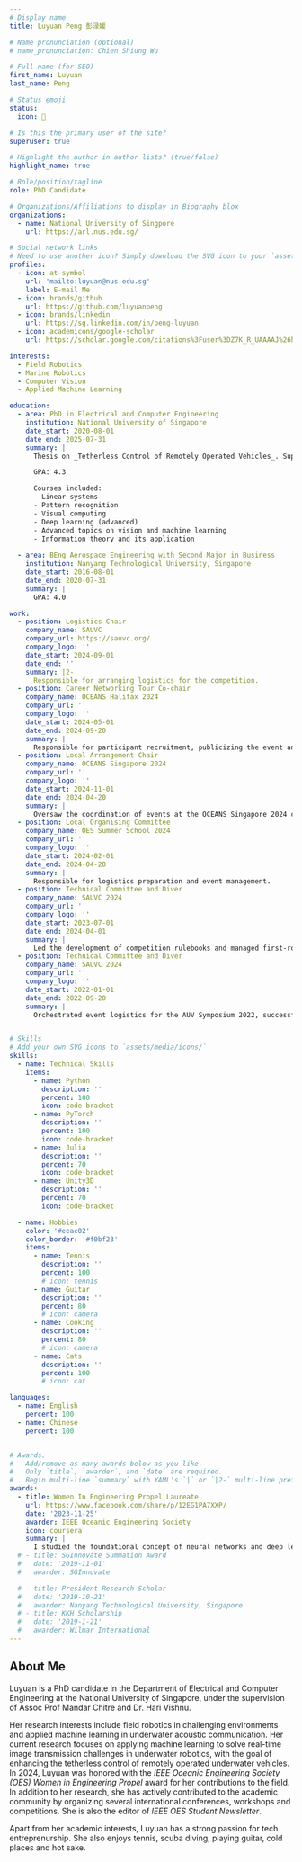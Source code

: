 ```yaml
---
# Display name
title: Luyuan Peng 彭渌媛

# Name pronunciation (optional)
# name_pronunciation: Chien Shiung Wu

# Full name (for SEO)
first_name: Luyuan
last_name: Peng

# Status emoji
status:
  icon: 🎾

# Is this the primary user of the site?
superuser: true

# Highlight the author in author lists? (true/false)
highlight_name: true

# Role/position/tagline
role: PhD Candidate

# Organizations/Affiliations to display in Biography blox
organizations:
  - name: National University of Singpore
    url: https://arl.nus.edu.sg/

# Social network links
# Need to use another icon? Simply download the SVG icon to your `assets/media/icons/` folder.
profiles:
  - icon: at-symbol
    url: 'mailto:luyuan@nus.edu.sg'
    label: E-mail Me
  - icon: brands/github
    url: https://github.com/luyuanpeng
  - icon: brands/linkedin
    url: https://sg.linkedin.com/in/peng-luyuan
  - icon: academicons/google-scholar
    url: https://scholar.google.com/citations%3Fuser%3DZ7K_R_UAAAAJ%26hl%3Den&ved=2ahUKEwjA2Mbr6q2JAxWpzTgGHUB8BtQQFnoECAsQAQ&usg=AOvVaw1MPLjYgKaCn5X7jT2GY8KV

interests:
  - Field Robotics
  - Marine Robotics
  - Computer Vision
  - Applied Machine Learning

education:
  - area: PhD in Electrical and Computer Engineering
    institution: National University of Singapore
    date_start: 2020-08-01 
    date_end: 2025-07-31
    summary: |
      Thesis on _Tetherless Control of Remotely Operated Vehicles_. Supervised by Assoc. Prof Mandar Chitre and Dr. Hari Vishnu. Presented papers at 2 IEEE conferences.

      GPA: 4.3

      Courses included:
      - Linear systems 
      - Pattern recognition
      - Visual computing
      - Deep learning (advanced)
      - Advanced topics on vision and machine learning
      - Information theory and its application
      
  - area: BEng Aerospace Engineering with Second Major in Business
    institution: Nanyang Technological University, Singapore
    date_start: 2016-08-01
    date_end: 2020-07-31
    summary: |
      GPA: 4.0

work:
  - position: Logistics Chair
    company_name: SAUVC
    company_url: https://sauvc.org/
    company_logo: ''
    date_start: 2024-09-01
    date_end: ''
    summary: |2-
      Responsible for arranging logistics for the competition.
  - position: Career Networking Tour Co-chair 
    company_name: OCEANS Halifax 2024
    company_url: ''
    company_logo: ''
    date_start: 2024-05-01
    date_end: 2024-09-20
    summary: |
      Responsible for participant recruitment, publicizing the event and leading the tours. 
  - position: Local Arrangement Chair
    company_name: OCEANS Singapore 2024
    company_url: ''
    company_logo: ''
    date_start: 2024-11-01
    date_end: 2024-04-20
    summary: |
      Oversaw the coordination of events at the OCEANS Singapore 2024 conference, spearheaded the planning and execution of the career networking tour, technical tours and cultural immersion events for over 700 participants.
  - position: Local Organising Committee 
    company_name: OES Summer School 2024
    company_url: ''
    company_logo: ''
    date_start: 2024-02-01
    date_end: 2024-04-20
    summary: |
      Responsible for logistics preparation and event management. 
  - position: Technical Committee and Diver
    company_name: SAUVC 2024
    company_url: ''
    company_logo: ''
    date_start: 2023-07-01
    date_end: 2024-04-01
    summary: |
      Led the development of competition rulebooks and managed first-round judging for the Singapore AUV Challenge 2024. Actively contributed as a diver, ensuring fair play and safety during live events, directly impacting the competition’s success.
  - position: Technical Committee and Diver
    company_name: SAUVC 2024
    company_url: ''
    company_logo: ''
    date_start: 2022-01-01
    date_end: 2022-09-20
    summary: |
      Orchestrated event logistics for the AUV Symposium 2022, successfully managing arrangements for 150 participants, which boosted the event’s operational efficiency.


# Skills
# Add your own SVG icons to `assets/media/icons/`
skills:
  - name: Technical Skills
    items:
      - name: Python
        description: ''
        percent: 100
        icon: code-bracket
      - name: PyTorch
        description: ''
        percent: 100
        icon: code-bracket
      - name: Julia
        description: ''
        percent: 70
        icon: code-bracket
      - name: Unity3D
        description: ''
        percent: 70
        icon: code-bracket

  - name: Hobbies
    color: '#eeac02'
    color_border: '#f0bf23'
    items:
      - name: Tennis
        description: ''
        percent: 100
        # icon: tennis  
      - name: Guitar
        description: ''
        percent: 80
        # icon: camera
      - name: Cooking
        description: ''
        percent: 80
        # icon: camera
      - name: Cats
        description: ''
        percent: 100
        # icon: cat

languages:
  - name: English
    percent: 100
  - name: Chinese
    percent: 100


# Awards.
#   Add/remove as many awards below as you like.
#   Only `title`, `awarder`, and `date` are required.
#   Begin multi-line `summary` with YAML's `|` or `|2-` multi-line prefix and indent 2 spaces below.
awards:
  - title: Women In Engineering Propel Laureate 
    url: https://www.facebook.com/share/p/12EG1PA7XXP/
    date: '2023-11-25'
    awarder: IEEE Oceanic Engineering Society 
    icon: coursera
    summary: |
      I studied the foundational concept of neural networks and deep learning. By the end, I was familiar with the significant technological trends driving the rise of deep learning; build, train, and apply fully connected deep neural networks; implement efficient (vectorized) neural networks; identify key parameters in a neural network’s architecture; and apply deep learning to your own applications.
  # - title: SGInnovate Summation Award
  #   date: '2019-11-01'
  #   awarder: SGInnovate 

  # - title: President Research Scholar
  #   date: '2019-10-21'
  #   awarder: Nanyang Technological University, Singapore
  # - title: KKH Scholarship
  #   date: '2019-1-21'
  #   awarder: Wilmar International
---
```


## About Me


Luyuan is a PhD candidate in the Department of Electrical and Computer Engineering at the National University of Singapore, under the supervision of Assoc Prof Mandar Chitre and Dr. Hari Vishnu. 

Her research interests include field robotics in challenging environments and applied machine learning in underwater acoustic communication. Her current research focuses on applying machine learning to solve real-time image transmission challenges in underwater robotics, with the goal of enhancing the tetherless control of remotely operated underwater vehicles. In 2024, Luyuan was honored with the _IEEE Oceanic Engineering Society (OES) Women in Engineering Propel_ award for her contributions to the field. In addition to her research, she has actively contributed to the academic community by organizing several international conferences, workshops and competitions. She is also the editor of _IEEE OES Student Newsletter_. 

Apart from her academic interests, Luyuan has a strong passion for tech entreprenurship. She also enjoys tennis, scuba diving, playing guitar, cold places and hot sake.
